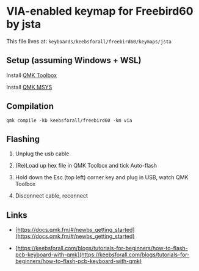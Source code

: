# VIA-enabled keymap for Freebird60 by jsta

This file lives at: `keyboards/keebsforall/freebird60/keymaps/jsta`

## Setup (assuming Windows + WSL)

Install [QMK Toolbox](https://github.com/qmk/qmk_toolbox)

Install [QMK MSYS](https://github.com/qmk/qmk_distro_msys)

## Compilation

```shell
qmk compile -kb keebsforall/freebird60 -km via
```

## Flashing

1. Unplug the usb cable

2. (Re)Load up hex file in QMK Toolbox and tick Auto-flash

3. Hold down the Esc (top left) corner key and plug in USB, watch QMK Toolbox

4. Disconnect cable, reconnect

## Links

- [https://docs.qmk.fm/#/newbs_getting_started](https://docs.qmk.fm/#/newbs_getting_started)

- [https://keebsforall.com/blogs/tutorials-for-beginners/how-to-flash-pcb-keyboard-with-qmk](https://keebsforall.com/blogs/tutorials-for-beginners/how-to-flash-pcb-keyboard-with-qmk)
